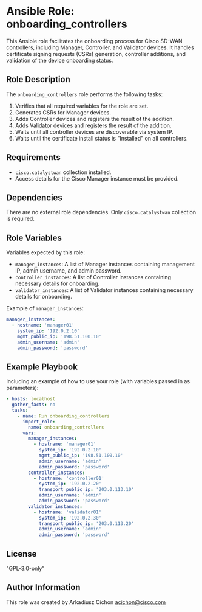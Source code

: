 # Ansible Role: onboarding_controllers

This Ansible role facilitates the onboarding process for Cisco SD-WAN controllers, including Manager, Controller, and Validator devices. It handles certificate signing requests (CSRs) generation, controller additions, and validation of the device onboarding status.

## Role Description

The `onboarding_controllers` role performs the following tasks:

1. Verifies that all required variables for the role are set.
2. Generates CSRs for Manager devices.
3. Adds Controller devices and registers the result of the addition.
4. Adds Validator devices and registers the result of the addition.
5. Waits until all controller devices are discoverable via system IP.
6. Waits until the certificate install status is "Installed" on all controllers.

## Requirements

- `cisco.catalystwan` collection installed.
- Access details for the Cisco Manager instance must be provided.

## Dependencies

There are no external role dependencies. Only `cisco.catalystwan` collection is required.

## Role Variables

Variables expected by this role:

- `manager_instances`: A list of Manager instances containing management IP, admin username, and admin password.
- `controller_instances`: A list of Controller instances containing necessary details for onboarding.
- `validator_instances`: A list of Validator instances containing necessary details for onboarding.

Example of `manager_instances`:

```yaml
manager_instances:
  - hostname: 'manager01'
    system_ip: '192.0.2.10'
    mgmt_public_ip: '198.51.100.10'
    admin_username: 'admin'
    admin_password: 'password'
```

## Example Playbook

Including an example of how to use your role (with variables passed in as parameters):

```yaml
- hosts: localhost
  gather_facts: no
  tasks:
    - name: Run onboarding_controllers
      import_role:
        name: onboarding_controllers
      vars:
        manager_instances:
          - hostname: 'manager01'
            system_ip: '192.0.2.10'
            mgmt_public_ip: '198.51.100.10'
            admin_username: 'admin'
            admin_password: 'password'
        controller_instances:
          - hostname: 'controller01'
            system_ip: '192.0.2.20'
            transport_public_ip: '203.0.113.10'
            admin_username: 'admin'
            admin_password: 'password'
        validator_instances:
          - hostname: 'validator01'
            system_ip: '192.0.2.30'
            transport_public_ip: '203.0.113.20'
            admin_username: 'admin'
            admin_password: 'password'
```

## License

"GPL-3.0-only"

## Author Information

This role was created by Arkadiusz Cichon <acichon@cisco.com>
